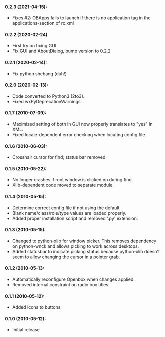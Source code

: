 #### 0.2.3 (2021-04-15):
* Fixes #2: OBApps fails to launch if there is no application tag in the applications-section of rc.xml

#### 0.2.2 (2020-02-24)
* First try on fixing GUI
* Fix GUI and AboutDialog, bump version to 0.2.2

#### 0.2.1 (2020-02-14):
* Fix python shebang (duh!)

#### 0.2.0 (2020-02-13):
* Code converted to Python3 (2to3).
* Fixed wxPyDeprecationWarnings

#### 0.1.7 (2010-07-09):
* Maximized setting of both in GUI now properly translates to "yes" in XML.
* Fixed locale-dependent error checking when locating config file.

#### 0.1.6 (2010-06-03):
* Crosshair cursor for find; status bar removed

#### 0.1.5 (2010-05-22):
* No longer crashes if root window is clicked on during find.
* Xlib-dependent code moved to separate module.

#### 0.1.4 (2010-05-15):
* Determine correct config file if not using the default.
* Blank name/class/role/type values are loaded properly.
* Added proper installation script and removed '.py' extension.

#### 0.1.3 (2010-05-15):
* Changed to python-xlib for window picker. This removes dependency on python-wnck and allows picking to work across desktops.
* Added statusbar to indicate picking status because python-xlib doesn't seem to allow changing the cursor in a pointer grab.

#### 0.1.2 (2010-05-13:
* Automatically reconfigure Openbox when changes applied.
* Removed internal constraint on radio box titles.

#### 0.1.1 (2010-05-12):
* Added icons to buttons.

#### 0.1.0 (2010-05-12):
* Initial release
